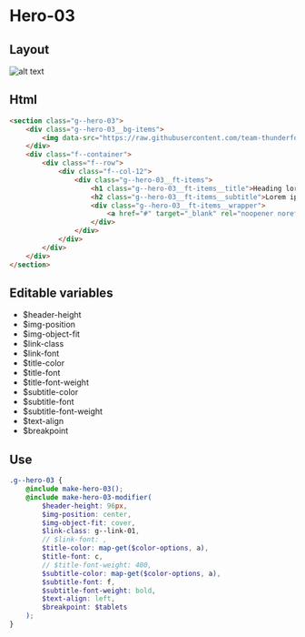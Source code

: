 # Hero-03

## Layout

![alt text][hero-03]

[hero-03]: /src/img/global-components/hero/hero-03.jpg

## Html

```html
<section class="g--hero-03">
    <div class="g--hero-03__bg-items">
        <img data-src="https://raw.githubusercontent.com/team-thunderfoot/ui/main/src/img/global-components/bg-placeholder.jpg" src="/src/img/global-components/placeholder.jpg" alt="alt text" class="g--hero-03__bg-items__media g--lazy-01" />
    </div>
    <div class="f--container">
        <div class="f--row">
            <div class="f--col-12">
                <div class="g--hero-03__ft-items">
                    <h1 class="g--hero-03__ft-items__title">Heading lorem ipsum dolor</h1>
                    <h2 class="g--hero-03__ft-items__subtitle">Lorem ipsum dolor sit amet consectetur. Sed pulvinar odio velit fermentum etiam consectetur pretium fringilla metus.</h2>
                    <div class="g--hero-03__ft-items__wrapper">
                        <a href="#" target="_blank" rel="noopener noreferrer" class="g--hero-03__ft-items__wrapper__link">Contact Us</a>
                    </div>
                </div>
            </div>
        </div>
    </div>
</section>
```

## Editable variables

-   $header-height
-   $img-position
-   $img-object-fit
-   $link-class
-   $link-font
-   $title-color
-   $title-font
-   $title-font-weight
-   $subtitle-color
-   $subtitle-font
-   $subtitle-font-weight
-   $text-align
-   $breakpoint

## Use

```scss
.g--hero-03 {
    @include make-hero-03();
    @include make-hero-03-modifier(
        $header-height: 96px,
        $img-position: center,
        $img-object-fit: cover,
        $link-class: g--link-01,
        // $link-font: ,
        $title-color: map-get($color-options, a),
        $title-font: c,
        // $title-font-weight: 400,
        $subtitle-color: map-get($color-options, a),
        $subtitle-font: f,
        $subtitle-font-weight: bold,
        $text-align: left,
        $breakpoint: $tablets
    );
}
```
